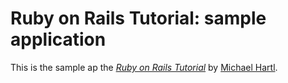 # Ruby on Rails Tutorial: sample application

This is the sample ap
the [*Ruby on Rails Tutorial*](http://railstutorial.org/)
by [Michael Hartl](http://michaelhartl.com/).
